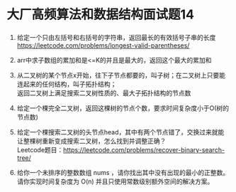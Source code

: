 # 大厂高频算法和数据结构面试题14

### 
1. 给定一个只由左括号和右括号的字符串，返回最长的有效括号子串的长度   
   https://leetcode.com/problems/longest-valid-parentheses/   


2. arr中求子数组的累加和是<=K的并且是最大的，返回这个最大的累加和   




3. 从二叉树的某个节点x开始，往下子节点都要的，叫子树；在二叉树上只要能连起来的任何结构，叫子拓扑结构；   
   返回二叉树上满足搜索二叉树性质的、最大子拓扑结构的节点数   




4. 给定一个棵完全二叉树，返回这棵树的节点个数，要求时间复杂度小于O(树的节点数)   




5. 给定一个棵搜索二叉树的头节点head，其中有两个节点错了，交换过来就能让整棵树重新变成搜索二叉树，怎么找到并调整正确？   
   Leetcode题目：https://leetcode.com/problems/recover-binary-search-tree/   




6. 给你一个未排序的整数数组 nums ，请你找出其中没有出现的最小的正整数。请你实现时间复杂度为 O(n) 并且只使用常数级别额外空间的解决方案。   








